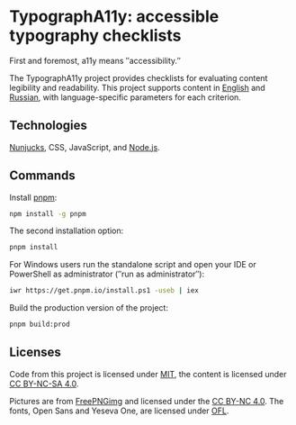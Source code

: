 # TypographA11y: accessible typography checklists

First and foremost, a11y means ″accessibility.″

The TypographA11y project provides checklists for evaluating content legibility and readability. This project supports content in [English](https://tatianafokina.github.io/typographa11y/en/) and [Russian](https://tatianafokina.github.io/typographa11y/ru/), with language-specific parameters for each criterion.

## Technologies

[Nunjucks](https://mozilla.github.io/nunjucks/), CSS, JavaScript, and [Node.js](https://nodejs.org/en/).

## Commands

Install [pnpm](https://pnpm.io):

```bash
npm install -g pnpm
```

The second installation option:

```bash
pnpm install
```

For Windows users run the standalone script and open your IDE or PowerShell as administrator (″run as administrator″):

```bash
iwr https://get.pnpm.io/install.ps1 -useb | iex
```

Build the production version of the project:

```bash
pnpm build:prod
```

## Licenses

Code from this project is licensed under [MIT](https://github.com/TatianaFokina/a11y-blog/blob/main/MIT.md), the content is licensed under [CC BY-NC-SA 4.0](https://github.com/TatianaFokina/a11y-blog/blob/main/CC.md).

Pictures are from [FreePNGimg](https://freepngimg.com) and licensed under the [CC BY-NC 4.0](https://creativecommons.org/licenses/by-nc/4.0/). The fonts, Open Sans and Yeseva One, are licensed under [OFL](https://openfontlicense.org/open-font-license-official-text/).
